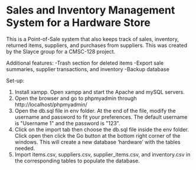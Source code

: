 # Sales and Inventory Management System for a Hardware Store
This is a Point-of-Sale system that also keeps track of sales, inventory, returned items, suppliers, and purchases from suppliers. This was created by the Slayce group for a CMSC-128 project.

Additional features:
-Trash section for deleted items
-Export sale summaries, supplier transactions, and inventory
-Backup database

Set-up:
1. Install xampp. Open xampp and start the Apache and mySQL servers.
2. Open the browser and go to phpmyadmin through http://localhost/phpmyadmin/
3. Open the db.sql file in env folder. At the end of the file, modify the username and password to fit your preferences. The default username is "Username 1" and the password is "123".
3. Click on the import tab then choose the db.sql file inside the env folder. Click open then click the Go button at the bottom right corner of the windows. This will create a new database ‘hardware’ with the tables needed.
4. Import items.csv, suppliers.csv, supplier_items.csv, and inventory.csv in the corresponding tables to populate the database.

